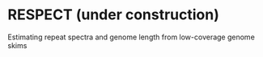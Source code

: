 # RESPECT (under construction)
Estimating repeat spectra and genome length from low-coverage genome skims
